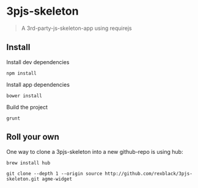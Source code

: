 3pjs-skeleton
=============

> A 3rd-party-js-skeleton-app using requirejs

Install
-------

Install dev dependencies
```cli
npm install
```

Install app dependencies
```cli
bower install
```

Build the project
```cli
grunt
```

Roll your own
-------------

One way to clone a 3pjs-skeleton into a new github-repo is using hub:
```cli
brew install hub
```

```cli
git clone --depth 1 --origin source http://github.com/rexblack/3pjs-skeleton.git agme-widget
```







